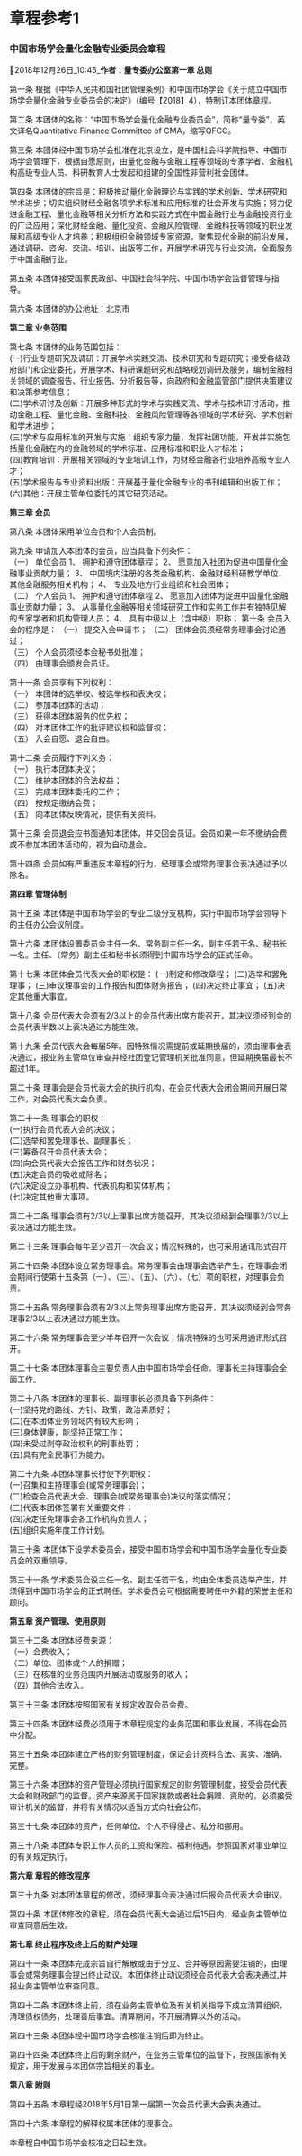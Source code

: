 # 章程参考1

### 中国市场学会量化金融专业委员会章程

2018年12月26日_10:45_**作者：量专委办公室第一章 总则**  
  
第一条 根据《中华人民共和国社团管理条例》和中国市场学会《关于成立中国市场学会量化金融专业委员会的决定》（编号【2018】4），特制订本团体章程。  
  
第二条 本团体的名称：“中国市场学会量化金融专业委员会”，简称“量专委”，英文译名Quantitative Finance Committee of CMA，缩写QFCC。  
  
第三条 本团体经中国市场学会批准在北京设立，是中国社会科学院指导、中国市场学会管理下，根据自愿原则，由量化金融与金融工程等领域的专家学者、金融机构高级专业人员、科研教育人士发起和组建的全国性非营利社会团体。  
  
第四条 本团体的宗旨是：积极推动量化金融理论与实践的学术创新、学术研究和学术进步；切实组织财经金融各项学术标准和应用标准的社会开发与实施；努力促进金融工程、量化金融等相关分析方法和实践方式在中国金融行业与金融投资行业的广泛应用；深化财经金融、量化投资、金融风险管理、金融科技等领域的职业发展和高级专业人才培养；积极组织金融领域专家资源，聚焦现代金融的前沿发展，通过调研、咨询、交流、培训、出版等工作，开展学术研究与行业交流，全面服务于中国金融行业。  
  
第五条 本团体接受国家民政部、中国社会科学院、中国市场学会监督管理与指导。  
  
第六条 本团体的办公地址：北京市  
  
**第二章 业务范围**  
  
第七条 本团体的业务范围包括：  
\(一\)行业专题研究及调研：开展学术实践交流、技术研究和专题研究；接受各级政府部门和企业委托，开展学术、科研课题研究和战略规划调研及服务，编制金融相关领域的调查报告、行业报告、分析报告等，向政府和金融监管部门提供决策建议和决策参考信息；  
\(二\)学术研讨及创新：开展多种形式的学术与实践交流、学术与技术研讨活动，推动金融工程、量化金融、金融科技、金融风险管理等各领域的学术研究、学术创新和学术进步；  
\(三\)学术与应用标准的开发与实施：组织专家力量，发挥社团功能，开发并实施包括量化金融在内的金融领域的学术标准、应用标准和职业人才标准；  
\(四\)教育培训：开展相关领域的专业培训工作，为财经金融各行业培养高级专业人才；  
\(五\)学术报告与专业资料出版：开展基于量化金融专业的书刊编辑和出版工作；  
\(六\)其他：开展主管单位委托的其它研究活动。  
  
**第三章 会员**  
  
第八条 本团体采用单位会员和个人会员制。  
  
第九条 申请加入本团体的会员，应当具备下列条件：  
（一） 单位会员 1、 拥护和遵守团体章程； 2、 愿意加入社团为促进中国量化金融事业贡献力量； 3、 中国境内注册的各类金融机构、金融财经科研教学单位、其他金融服务相关机构； 4、 专业及地方行业组织和社会团体；  
（二） 个人会员 1、 拥护和遵守团体章程 2、 愿意加入团体为促进中国量化金融事业贡献力量； 3、 从事量化金融等相关领域研究工作和实务工作并有独特见解的专家学者和机构管理人员； 4、 具有中级以上（含中级）职称； 第十条 会员入会的程序是： （一） 提交入会申请书； （二） 团体会员须经常务理事会讨论通过；  
（三） 个人会员须经本会秘书处批准；  
（四） 由理事会颁发会员证。  
  
第十一条 会员享有下列权利：  
（一） 本团体的选举权、被选举权和表决权；  
（二） 参加本团体的活动；  
（三） 获得本团体服务的优先权；  
（四） 对本团体工作的批评建议权和监督权；  
（五） 入会自愿、退会自由。  
  
第十二条 会员履行下列义务：  
（一） 执行本团体决议；  
（二） 维护本团体的合法权益；  
（三） 完成本团体委托的工作；  
（四） 按规定缴纳会费；  
（五） 向本团体反映情况，提供有关资料。  
  
第十三条 会员退会应书面通知本团体，并交回会员证。会员如果一年不缴纳会费或不参加本团体活动的，视为自动退会。  
  
第十四条 会员如有严重违反本章程的行为，经理事会或常务理事会表决通过予以除名。  
  
**第四章 管理体制**  
  
第十五条 本团体是中国市场学会的专业二级分支机构，实行中国市场学会领导下的主任办公会议制度。  
  
第十六条 本团体设置委员会主任一名、常务副主任一名，副主任若干名、秘书长一名。主任、（常务）副主任和秘书长须得到中国市场学会的正式任命。  
  
第十七条 本团体会员代表大会的职权是： \(一\)制定和修改章程； \(二\)选举和罢免理事； \(三\)审议理事会的工作报告和团体财务报告； \(四\)决定终止事宜； \(五\)决定其他重大事宜。  
  
第十八条 会员代表大会须有2/3以上的会员代表出席方能召开，其决议须经到会的会员代表半数以上表决通过方能生效。  
  
第十九条 会员代表大会每届5年。因特殊情况需提前或延期换届的，须由理事会表决通过，报业务主管单位审查并经社团登记管理机关批准同意，但延期换届最长不超过1年。  
  
第二十条 理事会是会员代表大会的执行机构，在会员代表大会闭会期间开展日常工作，对会员代表大会负责。  
  
第二十一条 理事会的职权：  
\(一\)执行会员代表大会的决议；  
\(二\)选举和罢免理事长、副理事长；  
\(三\)筹备召开会员代表大会；  
\(四\)向会员代表大会报告工作和财务状况；  
\(五\)决定会员的吸收或除名；  
\(六\)决定设立办事机构、代表机构和实体机构；  
\(七\)决定其他重大事项。  
  
第二十二条 理事会须有2/3以上理事出席方能召开，其决议须经到会理事2/3以上表决通过方能生效。  
  
第二十三条 理事会每年至少召开一次会议；情况特殊的，也可采用通讯形式召开  
  
第二十四条 本团体设立常务理事会。常务理事会由理事会选举产生，在理事会闭会期间行使第十五条第（一）、（三）、（五）、（六）、（七）项的职权，对理事会负责。  
  
第二十五条 常务理事会须有2/3以上常务理事出席方能召开，其决议须经到会常务理事2/3以上表决通过方能生效。  
  
第二十六条 常务理事会至少半年召开一次会议；情况特殊的也可采用通讯形式召开。  
  
第二十七条 本团体理事会主要负责人由中国市场学会任命。理事长主持理事会全面工作。  
  
第二十八条 本团体的理事长、副理事长必须具备下列条件：  
\(一\)坚持党的路线、方针、政策，政治素质好；  
\(二\)在本团体业务领域内有较大影响；  
\(三\)身体健康，能坚持正常工作；  
\(四\)未受过剥夺政治权利的刑事处罚；  
\(五\)具有完全民事行为能力。  
  
第二十九条 本团体理事长行使下列职权：  
\(一\)召集和主持理事会\(或常务理事会\)；  
\(二\)检查会员代表大会、理事会\(或常务理事会\)决议的落实情况；  
\(三\)代表本团体签署有关重要文件；  
\(四\)决定任免理事会各工作机构负责人；  
\(五\)组织实施年度工作计划。  
  
第三十条 本团体下设学术委员会，接受中国市场学会和中国市场学会量化专业委员会的双重领导。  
  
第三十一条 学术委员会设主任一名、副主任若干名，均由全体委员选举产生，并须得到中国市场学会的正式聘任。学术委员会可根据需要聘任中外籍的荣誉主任和顾问。  
  
**第五章 资产管理、使用原则**  
  
第三十二条 本团体经费来源：  
（一）会费收入；  
（二）单位、团体或个人的捐赠；  
（三）在核准的业务范围内开展活动或服务的收入；  
（四）其他合法收入。  
  
第三十三条 本团体按照国家有关规定收取会员会费。  
  
第三十四条 本团体经费必须用于本章程规定的业务范围和事业发展，不得在会员中分配。  
  
第三十五条 本团体建立严格的财务管理制度，保证会计资料合法、真实、准确、完整。  
  
第三十六条 本团体的资产管理必须执行国家规定的财务管理制度，接受会员代表大会和财政部门的监督。资产来源属于国家拨款或者社会捐赠、资助的，必须接受审计机关的监督，并将有关情况以适当方式向社会公布。  
  
第三十七条 本团体的资产，任何单位、个人不得侵占、私分和挪用。  
  
第三十八条 本团体专职工作人员的工资和保险、福利待遇，参照国家对事业单位的有关规定执行。  
  
**第六章 章程的修改程序**  
  
第三十九条 对本团体章程的修改，须经理事会表决通过后报会员代表大会审议。  
  
第四十条 本团体修改的章程，须在会员代表大会通过后15日内，经业务主管单位审查同意后生效。  
  
**第七章 终止程序及终止后的财产处理**  
  
第四十一条 本团体完成宗旨自行解散或由于分立、合并等原因需要注销的，由理事会或常务理事会提出终止动议。本团体终止动议须经会员代表大会表决通过,并报业务主管单位审查同意。  
  
第四十二条 本团体终止前，须在业务主管单位及有关机关指导下成立清算组织，清理债权债务，处理善后事宜。清算期间，不开展清算以外的活动。  
  
第四十三条 本团体经中国市场学会核准注销后即为终止。  
  
第四十四条 本团体终止后的剩余财产，在业务主管单位的监督下，按照国家有关规定，用于发展与本团体宗旨相关的事业。  
  
**第八章 附则**  
  
第四十五条 本章程经2018年5月1日第一届第一次会员代表大会表决通过。  
  
第四十六条 本章程的解释权属本团体的理事会。  
  
本章程自中国市场学会核准之日起生效。

